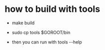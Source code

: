 # how to build with tools

- make build
- sudo cp tools $GOROOT/bin

- then you can run with tools --help
